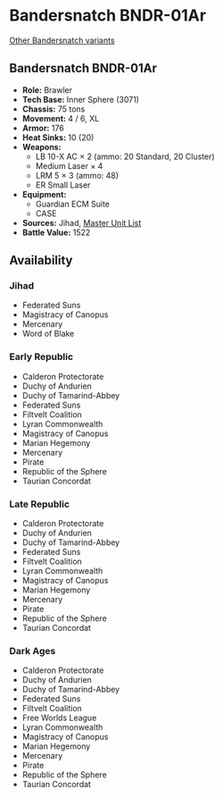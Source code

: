 # Bandersnatch BNDR-01Ar

[Other Bandersnatch variants](../bandersnatch.md)

## Bandersnatch BNDR-01Ar
- **Role:** Brawler
- **Tech Base:** Inner Sphere (3071)
- **Chassis:** 75 tons
- **Movement:** 4 / 6, XL
- **Armor:** 176
- **Heat Sinks:** 10 (20)
- **Weapons:**
  - LB 10-X AC × 2 (ammo: 20 Standard, 20 Cluster)
  - Medium Laser × 4
  - LRM 5 × 3 (ammo: 48)
  - ER Small Laser
- **Equipment:**
  - Guardian ECM Suite
  - CASE
- **Sources:** Jihad, [Master Unit List](http://masterunitlist.info/Unit/Details/218/bandersnatch-bndr-01ar)
- **Battle Value:** 1522

## Availability

### Jihad
- Federated Suns
- Magistracy of Canopus
- Mercenary
- Word of Blake

### Early Republic
- Calderon Protectorate
- Duchy of Andurien
- Duchy of Tamarind-Abbey
- Federated Suns
- Filtvelt Coalition
- Lyran Commonwealth
- Magistracy of Canopus
- Marian Hegemony
- Mercenary
- Pirate
- Republic of the Sphere
- Taurian Concordat

### Late Republic
- Calderon Protectorate
- Duchy of Andurien
- Duchy of Tamarind-Abbey
- Federated Suns
- Filtvelt Coalition
- Lyran Commonwealth
- Magistracy of Canopus
- Marian Hegemony
- Mercenary
- Pirate
- Republic of the Sphere
- Taurian Concordat

### Dark Ages
- Calderon Protectorate
- Duchy of Andurien
- Duchy of Tamarind-Abbey
- Federated Suns
- Filtvelt Coalition
- Free Worlds League
- Lyran Commonwealth
- Magistracy of Canopus
- Marian Hegemony
- Mercenary
- Pirate
- Republic of the Sphere
- Taurian Concordat

